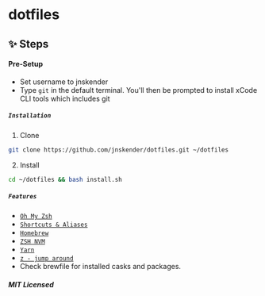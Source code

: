 # dotfiles

## ✨ Steps

#### Pre-Setup
- Set username to jnskender
- Type ````git```` in the default terminal. You'll then be prompted to install xCode CLI tools which includes git

#####  `Installation`
1. Clone
```bash
git clone https://github.com/jnskender/dotfiles.git ~/dotfiles
```
2. Install

```bash
cd ~/dotfiles && bash install.sh
```
#####  `Features`

- [`Oh My Zsh`](https://github.com/robbyrussell/oh-my-zsh)
- [`Shortcuts & Aliases`](./docs/Aliases.md)
- [`Homebrew`](http://brew.sh/)
- [`ZSH NVM`](https://github.com/lukechilds/zsh-nvm)
- [`Yarn`](https://yarnpkg.com/)
- [`z - jump around`](https://github.com/robbyrussell/oh-my-zsh/tree/master/plugins/z)
- Check brewfile for installed casks and packages.

##### MIT Licensed
